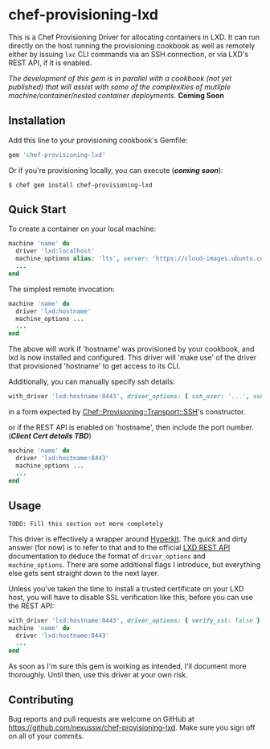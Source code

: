 # chef-provisioning-lxd

This is a Chef Provisioning Driver for allocating containers in LXD.  It can run directly on the host running the provisioning cookbook as well as remotely either by issuing `lxc` CLI commands via an SSH connection, or via LXD's REST API, if it is enabled.

_The development of this gem is in parallel with a cookbook (not yet published) that will assist with some of the complexities of mutliple machine/container/nested container deployments._ __Coming Soon__

## Installation

Add this line to your provisioning cookbook's Gemfile:

```ruby
gem 'chef-provisioning-lxd'
```

Or if you're provisioning locally, you can execute (*__coming soon__*):

    $ chef gem install chef-provisioning-lxd

## Quick Start

To create a container on your local machine:
```ruby
machine 'name' do
  driver 'lxd:localhost'
  machine_options alias: 'lts', server: 'https://cloud-images.ubuntu.com/releases', protocol: 'simplestreams'
  ...
end
```

The simplest remote invocation:
```ruby
machine 'name' do
  driver 'lxd:hostname'
  machine_options ...
  ...
end
```
The above will work if 'hostname' was provisioned by your cookbook, and lxd is now installed and configured.  This driver will 'make use' of the driver that provisioned 'hostname' to get access to its CLI.

Additionally, you can manually specify ssh details:
```ruby
with_driver 'lxd:hostname:8443', driver_options: { ssh_user: '...', ssh_options: { ... } }
```
in a form expected by [Chef::Provisioning::Transport::SSH](https://github.com/chef/chef-provisioning/blob/master/lib/chef/provisioning/transport/ssh.rb)'s constructor.

or if the REST API is enabled on 'hostname', then include the port number.  (*__Client Cert details TBD__*)
```ruby
machine 'name' do
  driver 'lxd:hostname:8443'
  machine_options ...
  ...
end
```

## Usage

`TODO: Fill this section out more completely`

This driver is effectively a wrapper around [Hyperkit](http://jeffshantz.github.io/hyperkit).  The quick and dirty answer (for now) is to refer to that and to the official [LXD REST API](https://github.com/lxc/lxd/blob/master/doc/rest-api.md) documentation to deduce the format of `driver_options` and `machine_options`.  There are some additional flags I introduce, but everything else gets sent straight down to the next layer.

Unless you've taken the time to install a trusted certificate on your LXD host, you will have to disable SSL verification like this, before you can use the REST API:

```ruby
with_driver 'lxd:hostname:8443', driver_options: { verify_ssl: false }
machine 'name' do
  driver 'lxd:hostname:8443'
  ...
end
```

As soon as I'm sure this gem is working as intended, I'll document more thoroughly.  Until then, use this driver at your own risk.

## Contributing

Bug reports and pull requests are welcome on GitHub at https://github.com/nexussw/chef-provisioning-lxd.  Make sure you sign off on all of your commits.

